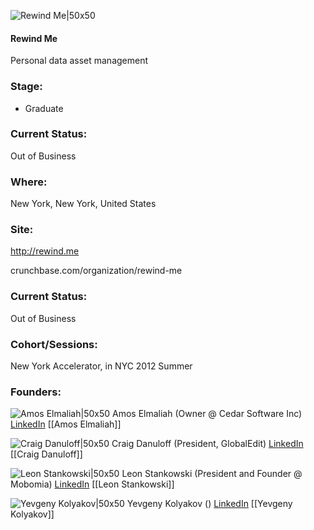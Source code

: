 

![Rewind Me|50x50](https://apimg.techstars.com/connect/images/image_files/5361/3961/a6e7/4b70/e600/0006/original/Rewind.me.jpg)

#### Rewind Me
Personal data asset management

### Stage: 
 - Graduate 

### Current Status: 
Out of Business

### Where:
New York, New York, United States

### Site:
http://rewind.me



crunchbase.com/organization/rewind-me

### Current Status: 
Out of Business

### Cohort/Sessions: 
New York Accelerator, in NYC 2012 Summer

### Founders: 

![Amos Elmaliah|50x50](http://gravatar.com/avatar/8b17191ce33f2ca877bacb77d3cce21a.png?s=150&d=identicon) Amos Elmaliah (Owner @ Cedar Software Inc) [LinkedIn](https://linkedin.com/in/amosel) [[Amos Elmaliah]]

![Craig Danuloff|50x50](https://s3.amazonaws.com/founders-techstars-images/003E000000FrMZAIA3.jpg) Craig Danuloff (President, GlobalEdit) [LinkedIn](https://linkedin.com/in/danuloff) [[Craig Danuloff]]

![Leon Stankowski|50x50](http://gravatar.com/avatar/f494a623d3003fc0d4b78f851b61b3b6.png?s=150&d=identicon) Leon Stankowski (President and Founder @ Mobomia) [LinkedIn](https://linkedin.com/in/leonstankowski) [[Leon Stankowski]]

![Yevgeny Kolyakov|50x50](http://gravatar.com/avatar/2307aa0e7675460ffc2dfed003b276ed.png?s=150&d=identicon) Yevgeny Kolyakov () [LinkedIn](https://linkedin.com/in/yevgenyk) [[Yevgeny Kolyakov]]


